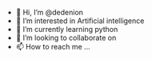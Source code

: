 - 👋 Hi, I’m @dedenion
- 👀 I’m interested in Artificial intelligence
- 🌱 I’m currently learning python
- 💞️ I’m looking to collaborate on 
- 📫 How to reach me ...

<!---
dedenion/dedenion is a ✨ special ✨ repository because its `README.md` (this file) appears on your GitHub profile.
You can click the Preview link to take a look at your changes.
--->
